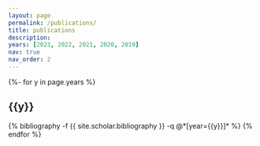 ```yaml
---
layout: page
permalink: /publications/
title: publications
description:
years: [2023, 2022, 2021, 2020, 2019]
nav: true
nav_order: 2
---
```

<!-- _pages/publications.md -->
<div class="publications">

{%- for y in page.years %}
  <h2 class="year">{{y}}</h2>
  {% bibliography -f {{ site.scholar.bibliography }} -q @*[year={{y}}]* %}
{% endfor %}

</div>
